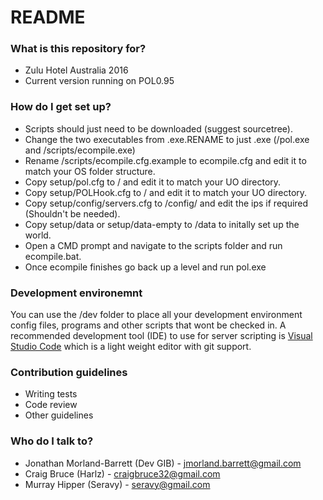 # README #
### What is this repository for? ###

* Zulu Hotel Australia 2016
* Current version running on POL0.95

### How do I get set up? ###

* Scripts should just need to be downloaded (suggest sourcetree).
* Change the two executables from .exe.RENAME to just .exe (/pol.exe and /scripts/ecompile.exe)
* Rename /scripts/ecompile.cfg.example to ecompile.cfg and edit it to match your OS folder structure.
* Copy setup/pol.cfg to / and edit it to match your UO directory.
* Copy setup/POLHook.cfg to / and edit it to match your UO directory.
* Copy setup/config/servers.cfg to /config/ and edit the ips if required (Shouldn't be needed).
* Copy setup/data or setup/data-empty to /data to initally set up the world.
* Open a CMD prompt and navigate to the scripts folder and run ecompile.bat.
* Once ecompile finishes go back up a level and run pol.exe

### Development environemnt ###
You can use the /dev folder to place all your development environment config files, programs and other scripts that wont be checked in.
A recommended development tool (IDE) to use for server scripting is [Visual Studio Code](https://www.visualstudio.com/products/code-vs.aspx) which is a light weight editor with git support.

### Contribution guidelines ###

* Writing tests
* Code review
* Other guidelines

### Who do I talk to? ###

* Jonathan Morland-Barrett (Dev GIB) - jmorland.barrett@gmail.com
* Craig Bruce (Harlz) - craigbruce32@gmail.com
* Murray Hipper (Seravy) - seravy@gmail.com